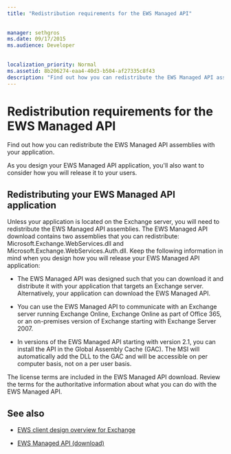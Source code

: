 ```yaml
---
title: "Redistribution requirements for the EWS Managed API"
 
 
manager: sethgros
ms.date: 09/17/2015
ms.audience: Developer
 
 
localization_priority: Normal
ms.assetid: 8b206274-eaa4-40d3-b504-af27335c8f43
description: "Find out how you can redistribute the EWS Managed API assemblies with your application."
---
```


# Redistribution requirements for the EWS Managed API

Find out how you can redistribute the EWS Managed API assemblies with your application.
  
As you design your EWS Managed API application, you'll also want to consider how you will release it to your users. 
  
## Redistributing your EWS Managed API application

Unless your application is located on the Exchange server, you will need to redistribute the EWS Managed API assemblies. The EWS Managed API download contains two assemblies that you can redistribute: Microsoft.Exchange.WebServices.dll and Microsoft.Exchange.WebServices.Auth.dll. Keep the following information in mind when you design how you will release your EWS Managed API application:
  
- The EWS Managed API was designed such that you can download it and distribute it with your application that targets an Exchange server. Alternatively, your application can download the EWS Managed API.
    
- You can use the EWS Managed API to communicate with an Exchange server running Exchange Online, Exchange Online as part of Office 365, or an on-premises version of Exchange starting with Exchange Server 2007.
    
- In versions of the EWS Managed API starting with version 2.1, you can install the API in the Global Assembly Cache (GAC). The MSI will automatically add the DLL to the GAC and will be accessible on per computer basis, not on a per user basis.
    
The license terms are included in the EWS Managed API download. Review the terms for the authoritative information about what you can do with the EWS Managed API.
  
## See also


- [EWS client design overview for Exchange](ews-client-design-overview-for-exchange.md)
    
- [EWS Managed API (download)](https://aka.ms/ews-managed-api-readme)
    

